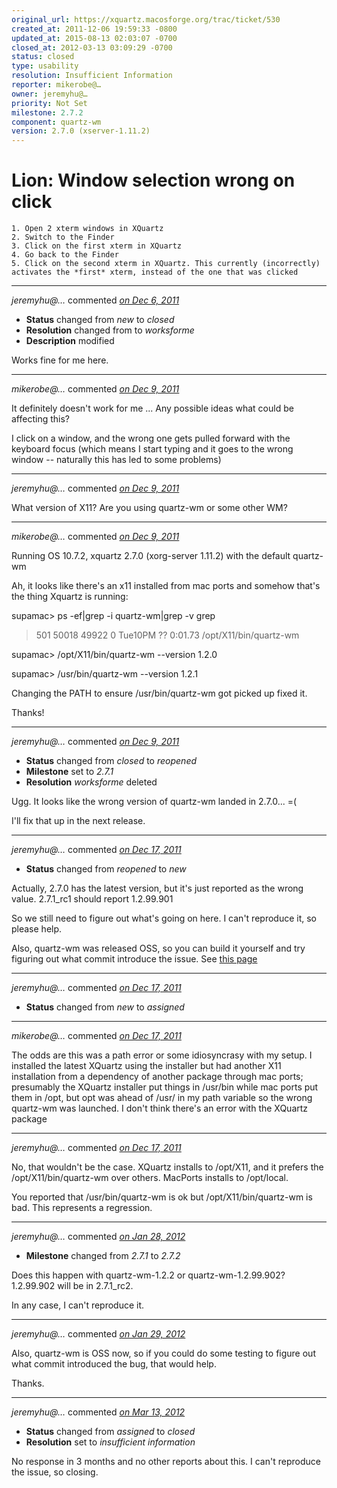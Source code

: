 ```yaml
---
original_url: https://xquartz.macosforge.org/trac/ticket/530
created_at: 2011-12-06 19:59:33 -0800
updated_at: 2015-08-13 02:03:07 -0700
closed_at: 2012-03-13 03:09:29 -0700
status: closed
type: usability
resolution: Insufficient Information
reporter: mikerobe@…
owner: jeremyhu@…
priority: Not Set
milestone: 2.7.2
component: quartz-wm
version: 2.7.0 (xserver-1.11.2)
---
```


Lion: Window selection wrong on click
=====================================


    1. Open 2 xterm windows in XQuartz
    2. Switch to the Finder
    3. Click on the first xterm in XQuartz
    4. Go back to the Finder
    5. Click on the second xterm in XQuartz. This currently (incorrectly) activates the *first* xterm, instead of the one that was clicked


---

*jeremyhu@…* commented *[on Dec 6, 2011](https://xquartz.macosforge.org/trac/ticket/530#comment:1 "December 6, 2011 at 8:32 PM PST")*

-   **Status** changed from *new* to *closed*
-   **Resolution** changed from to *worksforme*
-   **Description** modified

Works fine for me here.



---

*mikerobe@…* commented *[on Dec 9, 2011](https://xquartz.macosforge.org/trac/ticket/530#comment:2 "December 9, 2011 at 4:29 PM PST")*

It definitely doesn't work for me ... Any possible ideas what could be affecting this?

I click on a window, and the wrong one gets pulled forward with the keyboard focus (which means I start typing and it goes to the wrong window -- naturally this has led to some problems)



---

*jeremyhu@…* commented *[on Dec 9, 2011](https://xquartz.macosforge.org/trac/ticket/530#comment:3 "December 9, 2011 at 4:31 PM PST")*

What version of X11? Are you using quartz-wm or some other WM?



---

*mikerobe@…* commented *[on Dec 9, 2011](https://xquartz.macosforge.org/trac/ticket/530#comment:4 "December 9, 2011 at 4:39 PM PST")*

Running OS 10.7.2, xquartz 2.7.0 (xorg-server 1.11.2) with the default quartz-wm

Ah, it looks like there's an x11 installed from mac ports and somehow that's the thing Xquartz is running:

supamac&gt; ps -ef|grep -i quartz-wm|grep -v grep

> 501 50018 49922 0 Tue10PM ?? 0:01.73 /opt/X11/bin/quartz-wm

supamac&gt; /opt/X11/bin/quartz-wm --version
1.2.0

supamac&gt; /usr/bin/quartz-wm --version
1.2.1

Changing the PATH to ensure /usr/bin/quartz-wm got picked up fixed it.

Thanks!



---

*jeremyhu@…* commented *[on Dec 9, 2011](https://xquartz.macosforge.org/trac/ticket/530#comment:5 "December 9, 2011 at 8:57 PM PST")*

-   **Status** changed from *closed* to *reopened*
-   **Milestone** set to *2.7.1*
-   **Resolution** *worksforme* deleted

Ugg. It looks like the wrong version of quartz-wm landed in 2.7.0... =(

I'll fix that up in the next release.



---

*jeremyhu@…* commented *[on Dec 17, 2011](https://xquartz.macosforge.org/trac/ticket/530#comment:6 "December 17, 2011 at 8:24 PM PST")*

-   **Status** changed from *reopened* to *new*

Actually, 2.7.0 has the latest version, but it's just reported as the wrong value. 2.7.1\_rc1 should report 1.2.99.901

So we still need to figure out what's going on here. I can't reproduce it, so please help.

Also, quartz-wm was released OSS, so you can build it yourself and try figuring out what commit introduce the issue. See [this page](http://xquartz.macosforge.org/trac/wiki/quartz-wm)



---

*jeremyhu@…* commented *[on Dec 17, 2011](https://xquartz.macosforge.org/trac/ticket/530#comment:7 "December 17, 2011 at 8:24 PM PST")*

-   **Status** changed from *new* to *assigned*



---

*mikerobe@…* commented *[on Dec 17, 2011](https://xquartz.macosforge.org/trac/ticket/530#comment:8 "December 17, 2011 at 8:55 PM PST")*

The odds are this was a path error or some idiosyncrasy with my setup. I installed the latest XQuartz using the installer but had another X11 installation from a dependency of another package through mac ports; presumably the XQuartz installer put things in /usr/bin while mac ports put them in /opt, but opt was ahead of /usr/ in my path variable so the wrong quartz-wm was launched. I don't think there's an error with the XQuartz package



---

*jeremyhu@…* commented *[on Dec 17, 2011](https://xquartz.macosforge.org/trac/ticket/530#comment:9 "December 17, 2011 at 10:27 PM PST")*

No, that wouldn't be the case. XQuartz installs to /opt/X11, and it prefers the /opt/X11/bin/quartz-wm over others. MacPorts installs to /opt/local.

You reported that /usr/bin/quartz-wm is ok but /opt/X11/bin/quartz-wm is bad. This represents a regression.



---

*jeremyhu@…* commented *[on Jan 28, 2012](https://xquartz.macosforge.org/trac/ticket/530#comment:10 "January 28, 2012 at 2:24 AM PST")*

-   **Milestone** changed from *2.7.1* to *2.7.2*

Does this happen with quartz-wm-1.2.2 or quartz-wm-1.2.99.902? 1.2.99.902 will be in 2.7.1\_rc2.

In any case, I can't reproduce it.



---

*jeremyhu@…* commented *[on Jan 29, 2012](https://xquartz.macosforge.org/trac/ticket/530#comment:11 "January 29, 2012 at 12:23 AM PST")*

Also, quartz-wm is OSS now, so if you could do some testing to figure out what commit introduced the bug, that would help.

Thanks.



---

*jeremyhu@…* commented *[on Mar 13, 2012](https://xquartz.macosforge.org/trac/ticket/530#comment:12 "March 13, 2012 at 3:09 AM PDT")*

-   **Status** changed from *assigned* to *closed*
-   **Resolution** set to *insufficient information*

No response in 3 months and no other reports about this. I can't reproduce the issue, so closing.



